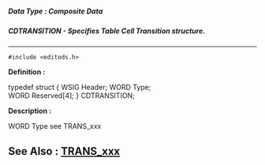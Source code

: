 ##### Data Type : Composite Data
##### CDTRANSITION - Specifies Table Cell Transition structure.
---
```
#include <editods.h>
```

**Definition :**

typedef struct {
   WSIG Header;
   WORD Type;  
   WORD Reserved[4];
} CDTRANSITION; 

**Description :**

WORD	Type		see TRANS_xxx


**See Also :**
[TRANS_xxx](/domino-c-api-docs/reference/Symb/TRANS_xxx)
---
